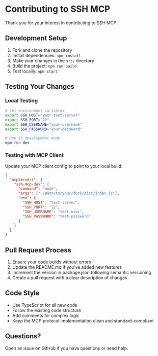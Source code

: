 # Contributing to SSH MCP

Thank you for your interest in contributing to SSH MCP!

## Development Setup

1. Fork and clone the repository
2. Install dependencies: `npm install`
3. Make your changes in the `src/` directory
4. Build the project: `npm run build`
5. Test locally: `npm start`

## Testing Your Changes

### Local Testing
```bash
# Set environment variables
export SSH_HOST="your-test-server"
export SSH_PORT="22"
export SSH_USERNAME="your-username"
export SSH_PASSWORD="your-password"

# Run in development mode
npm run dev
```

### Testing with MCP Client
Update your MCP client config to point to your local build:
```json
{
  "mcpServers": {
    "ssh-mcp-dev": {
      "command": "node",
      "args": ["./path/to/your/fork/dist/index.js"],
      "env": {
        "SSH_HOST": "test-server",
        "SSH_PORT": "22",
        "SSH_USERNAME": "test-user",
        "SSH_PASSWORD": "test-password"
      }
    }
  }
}
```

## Pull Request Process

1. Ensure your code builds without errors
2. Update the README.md if you've added new features
3. Increment the version in package.json following semantic versioning
4. Create a pull request with a clear description of changes

## Code Style

- Use TypeScript for all new code
- Follow the existing code structure
- Add comments for complex logic
- Keep the MCP protocol implementation clean and standard-compliant

## Questions?

Open an issue on GitHub if you have questions or need help.
